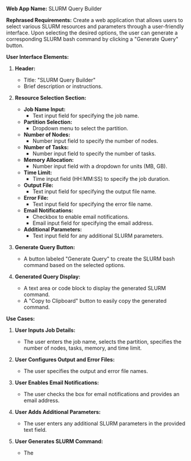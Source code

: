 **Web App Name:** SLURM Query Builder

**Rephrased Requirements:**
Create a web application that allows users to select various SLURM resources and parameters through a user-friendly interface. Upon selecting the desired options, the user can generate a corresponding SLURM bash command by clicking a "Generate Query" button.

**User Interface Elements:**
1. **Header:**
   - Title: "SLURM Query Builder"
   - Brief description or instructions.

2. **Resource Selection Section:**
   - **Job Name Input:**
     - Text input field for specifying the job name.
   - **Partition Selection:**
     - Dropdown menu to select the partition.
   - **Number of Nodes:**
     - Number input field to specify the number of nodes.
   - **Number of Tasks:**
     - Number input field to specify the number of tasks.
   - **Memory Allocation:**
     - Number input field with a dropdown for units (MB, GB).
   - **Time Limit:**
     - Time input field (HH:MM:SS) to specify the job duration.
   - **Output File:**
     - Text input field for specifying the output file name.
   - **Error File:**
     - Text input field for specifying the error file name.
   - **Email Notifications:**
     - Checkbox to enable email notifications.
     - Email input field for specifying the email address.
   - **Additional Parameters:**
     - Text input field for any additional SLURM parameters.

3. **Generate Query Button:**
   - A button labeled "Generate Query" to create the SLURM bash command based on the selected options.

4. **Generated Query Display:**
   - A text area or code block to display the generated SLURM command.
   - A "Copy to Clipboard" button to easily copy the generated command.

**Use Cases:**
1. **User Inputs Job Details:**
   - The user enters the job name, selects the partition, specifies the number of nodes, tasks, memory, and time limit.

2. **User Configures Output and Error Files:**
   - The user specifies the output and error file names.

3. **User Enables Email Notifications:**
   - The user checks the box for email notifications and provides an email address.

4. **User Adds Additional Parameters:**
   - The user enters any additional SLURM parameters in the provided text field.

5. **User Generates SLURM Command:**
   - The